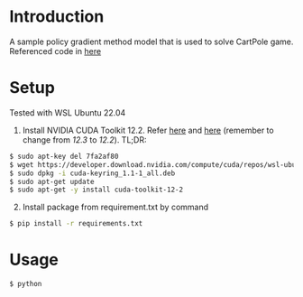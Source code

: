 # Introduction
A sample policy gradient method model that is used to solve CartPole game. Referenced code in [here](https://github.com/abhisheksuran/Reinforcement_Learning/blob/master/Reinforce_(PG)_ReUploaded.ipynb)

# Setup
Tested with WSL Ubuntu 22.04
1. Install NVIDIA CUDA Toolkit 12.2. Refer [here](https://docs.nvidia.com/cuda/wsl-user-guide/index.html) and [here](https://developer.nvidia.com/cuda-downloads?target_os=Linux&target_arch=x86_64&Distribution=WSL-Ubuntu&target_version=2.0&target_type=deb_network) (remember to change from *12.3* to *12.2*). TL;DR:
```bash
$ sudo apt-key del 7fa2af80
$ wget https://developer.download.nvidia.com/compute/cuda/repos/wsl-ubuntu/x86_64/cuda-keyring_1.1-1_all.deb
$ sudo dpkg -i cuda-keyring_1.1-1_all.deb
$ sudo apt-get update
$ sudo apt-get -y install cuda-toolkit-12-2
```
2. Install package from requirement.txt by command
```bash
$ pip install -r requirements.txt
```

# Usage
```bash
$ python
```